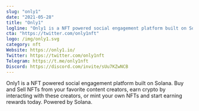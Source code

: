 ```yaml
---
slug: "only1"
date: "2021-05-28"
title: "Only1"
logline: "Only1 is a NFT powered social engagement platform built on Solana."
cta: "https://twitter.com/only1nft"
logo: /img/only1.svg
category: nft
Website: https://only1.io/
Twitter: https://twitter.com/only1nft
Telegram: https://t.me/only1nft
Discord: https://discord.com/invite/sUu7KZwNCB
---
```


Only1 is a NFT powered social engagement platform built on Solana.
Buy and Sell NFTs from your favorite content creators, earn crypto by interacting with these creators, or mint your own NFTs and start earning rewards today. Powered by Solana.
